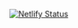 [![Netlify Status](https://api.netlify.com/api/v1/badges/f22632ed-53d1-4255-986d-c9d58cc9f48b/deploy-status)](https://app.netlify.com/sites/katzdev/deploys)

